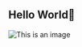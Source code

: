 ## Hello World🦊
![This is an image](https://myoctocat.com/assets/images/base-octocat.svg)
<!--
Poonpit/Image_created_with_a_mobile_phone.png
![This is an image](Poonpit/Image_created_with_a_mobile_phone.png)
**Poonpit/Poonpit** is a ✨ _special_ ✨ repository because its `README.md` (this file) appears on your GitHub profile.

Here are some ideas to get you started:

- 🔭 I’m currently working on ...
- 🌱 I’m currently learning ...
- 👯 I’m looking to collaborate on ...
- 🤔 I’m looking for help with ...
- 💬 Ask me about ...
- 📫 How to reach me: ...
- 😄 Pronouns: ...
- ⚡ Fun fact: ...
-->
